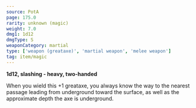 ```yaml
---
source: PotA
page: 175.0
rarity: unknown (magic)
weight: 7.0
dmg1: 1d12
dmgType: S
weaponCategory: martial
type: ['weapon (greataxe)', 'martial weapon', 'melee weapon']
tag: item/magic
---
```


**1d12, slashing - heavy, two-handed**

When you wield this +1 greataxe, you always know the way to the nearest passage leading from underground toward the surface, as well as the approximate depth the axe is underground.


